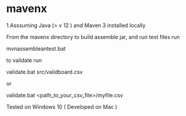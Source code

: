# mavenx
1.Asssuming Java (> v 12 ) and Maven 3 installed locally

From the mavenx directory 
to build assemble jar, and run test files run 

   mvnassembleantest.bat 
   
 to validate run 
 
 validate.bat src/validboard.csv
 
 or 
 
 validate.bat  <path_to_your_csv_file>/myfile.csv
 
 
 Tested on Windows 10 ( Developed on Mac ) 
